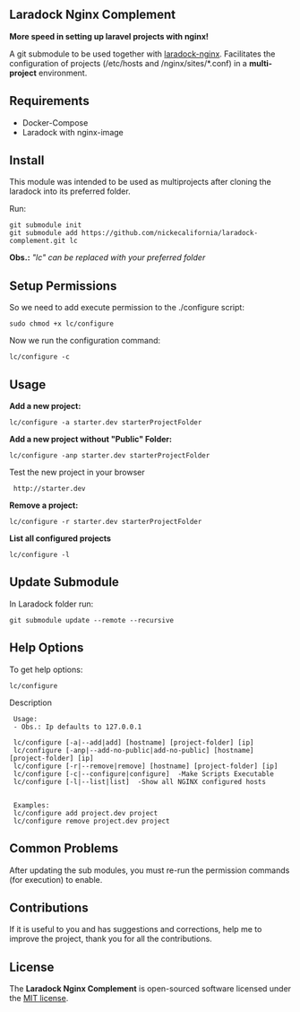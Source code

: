 ## Laradock Nginx Complement

**More speed in setting up laravel projects with nginx!**

A git submodule to be used together with [laradock-nginx](https://github.com/laradock/laradock). Facilitates the configuration of projects (/etc/hosts and /nginx/sites/*.conf) in a **multi-project** environment.



## Requirements

- Docker-Compose
- Laradock with nginx-image



## Install

This module was intended to be used as multiprojects after cloning the laradock into its preferred folder.

Run:
```
git submodule init
git submodule add https://github.com/nickecalifornia/laradock-complement.git lc
```
**Obs.:** *"lc" can be replaced with your preferred folder*



## Setup Permissions

So we need to add execute permission to the ./configure script:
```
sudo chmod +x lc/configure
```

Now we run the configuration command:
```
lc/configure -c
```



## Usage

**Add a new project:**
```
lc/configure -a starter.dev starterProjectFolder 
```

**Add a new project without "Public" Folder:**
```
lc/configure -anp starter.dev starterProjectFolder 
```

Test the new project in your browser
```
 http://starter.dev
```

**Remove a project:**
```
lc/configure -r starter.dev starterProjectFolder 
```

**List all configured projects**
```
lc/configure -l
```



## Update Submodule

In Laradock folder run:
```
git submodule update --remote --recursive
```



## Help Options

To get help options:
```
lc/configure
```

Description
```
 Usage:
 - Obs.: Ip defaults to 127.0.0.1

 lc/configure [-a|--add|add] [hostname] [project-folder] [ip]
 lc/configure [-anp|--add-no-public|add-no-public] [hostname] [project-folder] [ip]
 lc/configure [-r|--remove|remove] [hostname] [project-folder] [ip]
 lc/configure [-c|--configure|configure]  -Make Scripts Executable
 lc/configure [-l|--list|list]  -Show all NGINX configured hosts
 
 
 Examples:
 lc/configure add project.dev project
 lc/configure remove project.dev project
```




## Common Problems

After updating the sub modules, you must re-run the permission commands (for execution) to enable.



## Contributions

If it is useful to you and has suggestions and corrections, help me to improve the project, thank you for all the contributions.



## License

The **Laradock Nginx Complement** is open-sourced software licensed under the [MIT license](http://opensource.org/licenses/MIT).